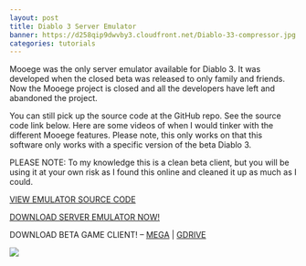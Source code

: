```yaml
---
layout: post
title: Diablo 3 Server Emulator
banner: https://d258qip9dwvby3.cloudfront.net/Diablo-33-compressor.jpg
categories: tutorials
---
```


Mooege was the only server emulator available for Diablo 3. It was developed when the closed beta was released to only family and friends. Now the Mooege project is closed and all the developers have left and abandoned the project.

You can still pick up the source code at the GitHub repo. See the source code link below. Here are some videos of when I would tinker with the different Mooege features. Please note, this only works on that this software only works with a specific version of the beta Diablo 3.

PLEASE NOTE: To my knowledge this is a clean beta client, but you will be using it at your own risk as I found this online and cleaned it up as much as I could.

[VIEW EMULATOR SOURCE CODE](https://github.com/DarkLotus/mooege)

[DOWNLOAD SERVER EMULATOR NOW!](https://drive.google.com/open?id=0B4YtK9YXaHvQWmdxTnB0YlNOd2c)

DOWNLOAD BETA GAME CLIENT! – [MEGA](https://mega.nz/#!Mc9TVApK!5RKmgCvbhNzlLdmCQYEiKjvrevyslX470LQ7sLDpK0c) | [GDRIVE](https://drive.google.com/open?id=0B4YtK9YXaHvQc1l0OUxfYnpvNU0)

<div class='video'>
<a href='https://www.youtube.com/watch?v=ppdLSg1sAc0' title='Click here to watch the video!' target='_BLANK'><i class="svg-icon youtube"></i><div class="play"></div><img src="https://img.youtube.com/vi/ppdLSg1sAc0/0.jpg" /></a>
</div>
